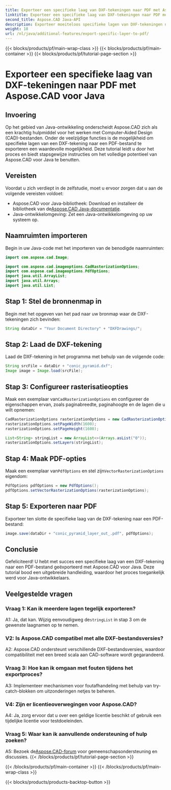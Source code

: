 ```yaml
---
title: Exporteer een specifieke laag van DXF-tekeningen naar PDF met Aspose.CAD voor Java
linktitle: Exporteer een specifieke laag van DXF-tekeningen naar PDF met Java
second_title: Aspose.CAD Java-API
description: Exporteer moeiteloos specifieke lagen van DXF-tekeningen naar PDF met Aspose.CAD voor Java. Volg deze stapsgewijze handleiding voor een naadloze integratie.
weight: 18
url: /nl/java/additional-features/export-specific-layer-to-pdf/
---
```


{{< blocks/products/pf/main-wrap-class >}}
{{< blocks/products/pf/main-container >}}
{{< blocks/products/pf/tutorial-page-section >}}

# Exporteer een specifieke laag van DXF-tekeningen naar PDF met Aspose.CAD voor Java

## Invoering

Op het gebied van Java-ontwikkeling onderscheidt Aspose.CAD zich als een krachtig hulpmiddel voor het werken met Computer-Aided Design (CAD)-bestanden. Onder de veelzijdige functies is de mogelijkheid om specifieke lagen van een DXF-tekening naar een PDF-bestand te exporteren een waardevolle mogelijkheid. Deze tutorial leidt u door het proces en biedt stapsgewijze instructies om het volledige potentieel van Aspose.CAD voor Java te benutten.

## Vereisten

Voordat u zich verdiept in de zelfstudie, moet u ervoor zorgen dat u aan de volgende vereisten voldoet:

-  Aspose.CAD voor Java-bibliotheek: Download en installeer de bibliotheek van de[Aspose.CAD Java-documentatie](https://reference.aspose.com/cad/java/).
- Java-ontwikkelomgeving: Zet een Java-ontwikkelomgeving op uw systeem op.

## Naamruimten importeren

Begin in uw Java-code met het importeren van de benodigde naamruimten:

```java
import com.aspose.cad.Image;

import com.aspose.cad.imageoptions.CadRasterizationOptions;
import com.aspose.cad.imageoptions.PdfOptions;
import java.util.ArrayList;
import java.util.Arrays;
import java.util.List;
```

## Stap 1: Stel de bronnenmap in

Begin met het opgeven van het pad naar uw bronmap waar de DXF-tekeningen zich bevinden:

```java
String dataDir = "Your Document Directory" + "DXFDrawings/";
```

## Stap 2: Laad de DXF-tekening

Laad de DXF-tekening in het programma met behulp van de volgende code:

```java
String srcFile = dataDir + "conic_pyramid.dxf";
Image image = Image.load(srcFile);
```

## Stap 3: Configureer rasterisatieopties

 Maak een exemplaar van`CadRasterizationOptions` en configureer de eigenschappen ervan, zoals paginabreedte, paginahoogte en de lagen die u wilt opnemen:

```java
CadRasterizationOptions rasterizationOptions = new CadRasterizationOptions();
rasterizationOptions.setPageWidth(1600);
rasterizationOptions.setPageHeight(1600);

List<String> stringList = new ArrayList<>(Arrays.asList("0"));
rasterizationOptions.setLayers(stringList);
```

## Stap 4: Maak PDF-opties

 Maak een exemplaar van`PdfOptions` en stel zijn`VectorRasterizationOptions` eigendom:

```java
PdfOptions pdfOptions = new PdfOptions();
pdfOptions.setVectorRasterizationOptions(rasterizationOptions);
```

## Stap 5: Exporteren naar PDF

Exporteer ten slotte de specifieke laag van de DXF-tekening naar een PDF-bestand:

```java
image.save(dataDir + "conic_pyramid_layer_out_.pdf", pdfOptions);
```

## Conclusie

Gefeliciteerd! U hebt met succes een specifieke laag van een DXF-tekening naar een PDF-bestand geëxporteerd met Aspose.CAD voor Java. Deze tutorial bood een uitgebreide handleiding, waardoor het proces toegankelijk werd voor Java-ontwikkelaars.

## Veelgestelde vragen

### Vraag 1: Kan ik meerdere lagen tegelijk exporteren?

 A1: Ja, dat kan. Wijzig eenvoudigweg de`stringList` in stap 3 om de gewenste laagnamen op te nemen.

### V2: Is Aspose.CAD compatibel met alle DXF-bestandsversies?

A2: Aspose.CAD ondersteunt verschillende DXF-bestandsversies, waardoor compatibiliteit met een breed scala aan CAD-software wordt gegarandeerd.

### Vraag 3: Hoe kan ik omgaan met fouten tijdens het exportproces?

A3: Implementeer mechanismen voor foutafhandeling met behulp van try-catch-blokken om uitzonderingen netjes te beheren.

### V4: Zijn er licentieoverwegingen voor Aspose.CAD?

A4: Ja, zorg ervoor dat u over een geldige licentie beschikt of gebruik een tijdelijke licentie voor testdoeleinden.

### Vraag 5: Waar kan ik aanvullende ondersteuning of hulp zoeken?

A5: Bezoek de[Aspose.CAD-forum](https://forum.aspose.com/c/cad/19) voor gemeenschapsondersteuning en discussies.
{{< /blocks/products/pf/tutorial-page-section >}}

{{< /blocks/products/pf/main-container >}}
{{< /blocks/products/pf/main-wrap-class >}}

{{< blocks/products/products-backtop-button >}}
